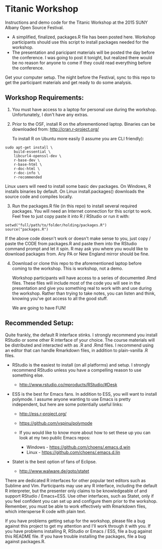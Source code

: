 # Titanic Workshop

Instructions and demo code for the Titanic Workshop at the 2015 SUNY
Albany Open Source Festival.

- A simplified, finalized, packages.R file has been posted
  here. Workshop participants should use this script to install
  packages needed for the workshop.
- The presentation and paricipant materials will be posted the day
  before the conference. I was going to post it tonight, but realized
  there would be no reason for anyone to come if they could read
  everything before the conference.

Get your computer setup. The night before the Festival, sync to this
repo to get the participant materials and get ready to do some
analysis.

## Workshop Requirements:

1. You must have access to a laptop for personal use during the
   workshop. Unfortunately, I don't have any extras.
2. Prior to the OSF, install R on the aforementioned laptop. Binaries
   can be downloaded from: http://cran.r-project.org/

   To install R on Ubuntu more easily (I assume you are CLI friendly):

```
sudo apt-get install \
    build-essential \
    libcurl4-openssl-dev \
    r-base-dev \
    r-base-html \
    r-doc-html \
    r-doc-info \
    r-recommended
```

   Linux users will need to install some basic dev packages. On
   Windows, R installs binaries by default. On Linux install.packages()
   downloads the source code and compiles locally.

3. Run the packages.R file (in this repo) to install several required
   packages. You will need an Internet connection for this script to
   work. Feel free to just copy paste it into R / RStudio or run it
   with:

```
setwd("full/path/to/folder/holding/packages.R")
source("packages.R")
```

   If the above code doesn't work or doesn't make sense to you, just
   copy / paste the CODE from packages.R and paste them into the
   RStudio command prompt and let it spin. R may ask you where you
   would like to download packages from. Any PA or New England mirror
   should be fine.

4. Download or clone this repo to the aforementioned laptop before
   coming to the workshop. This is workshop, not a demo.

   Workshop participants will have access to a series of documented
   .Rmd files. These files will include most of the code you will see
   in the presentation and give you something real to work with and
   use during the workshop. Rather than trying to take notes, you can
   listen and think, knowing you've got access to all the good stuff.

   We are going to have FUN!

## Recommended Setup:

Quite frankly, the default R interface stinks. I strongly recommend
you install RStudio or some other R interface of your choice. The
course materials will be distributed and interacted with as .R and
.Rmd files. I recommend using an editor that can handle Rmarkdown
files, in addition to plain-vanilla .R files.

- RStudio is the easiest to install (on all platforms) and setup. I
  strongly recommend RStudio unless you have a compelling reason to
  use something else.

    - http://www.rstudio.co/mproducts/RStudio/#Desk

- ESS is the best for Emacs fans. In addition to ESS, you will want to
  install polymode. I assume anyone wanting to use Emacs is pretty
  independent, but here are some potentially useful links:

    - http://ess.r-project.org/
    - https://github.com/vspinu/polymode
    - If you would like to know more about how to set
      these up you can look at my two public Emacs repos:
    
        - Windows - https://github.com/choens/.emacs.d.win
        - Linux - https://github.com/choens/.emacs.d.lin
    
- Statet is the best option of fans of Eclipse.
    
    - http://www.walware.de/goto/statet

There are dedicated R interfaces for other popular text editors such
as Sublime and Vim. Participants may use any R interface, including
the default R interpreter, but the presenter only claims to be
knowledgeable of and support RStudio / Emacs+ESS. Use other
interfaces, such as Statet, only if you feel confident you can set up
and configure them prior to the workshop. Remember, you must be able
to work effectively with Rmarkdown files, which intersperse R code
with plain text.

If you have problems getting setup for the workshop, please file a bug
against this project to get my attention and I'll work through it with
you. If you have problems installing R, RStudio or Emacs / ESS, file a
bug against this README file. If you have trouble installing the
packages, file a bug against packages.R.
